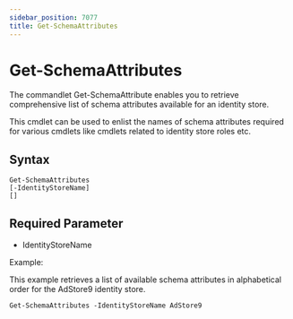 ```yaml
---
sidebar_position: 7077
title: Get-SchemaAttributes
---
```


# Get-SchemaAttributes

The commandlet Get-SchemaAttribute enables you to retrieve comprehensive list of schema attributes available for an identity store.

This cmdlet can be used to enlist the names of schema attributes required for various cmdlets like cmdlets related to identity store roles etc.

## Syntax

```
Get-SchemaAttributes  
[-IdentityStoreName]   
[]
```
## Required Parameter

* IdentityStoreName

Example:

This example retrieves a list of available schema attributes in alphabetical order for the AdStore9 identity store.

```
Get-SchemaAttributes -IdentityStoreName AdStore9
```